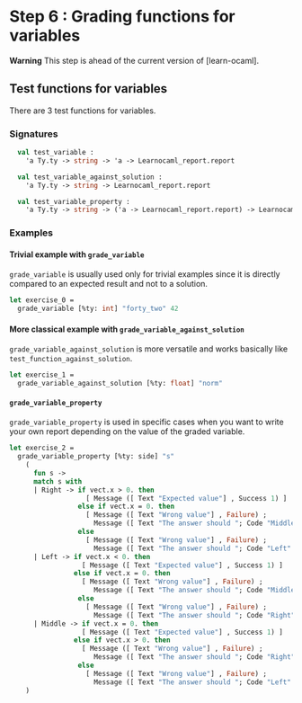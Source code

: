 # Step 6 : Grading functions for variables

**Warning** This step is ahead of the current version of [learn-ocaml].

## Test functions for variables
There are 3 test functions for variables.

### Signatures
```ocaml
  val test_variable :
    'a Ty.ty -> string -> 'a -> Learnocaml_report.report

  val test_variable_against_solution :
    'a Ty.ty -> string -> Learnocaml_report.report

  val test_variable_property :
    'a Ty.ty -> string -> ('a -> Learnocaml_report.report) -> Learnocaml_report.report
```

### Examples
#### Trivial example with `grade_variable`
`grade_variable` is usually used only for trivial examples since
it is directly compared to an expected result and not to a solution.

```ocaml
let exercise_0 =
  grade_variable [%ty: int] "forty_two" 42
```

#### More classical example with `grade_variable_against_solution`
`grade_variable_against_solution` is more versatile and works
basically like `test_function_against_solution`.
```ocaml
let exercise_1 =
  grade_variable_against_solution [%ty: float] "norm"
```

#### `grade_variable_property`
`grade_variable_property` is used in specific cases when you
want to write your own report depending on the value of the graded
variable.

```ocaml
let exercise_2 =
  grade_variable_property [%ty: side] "s"
    (
      fun s ->
      match s with
      | Right -> if vect.x > 0. then
                   [ Message ([ Text "Expected value"] , Success 1) ]
                 else if vect.x = 0. then
                   [ Message ([ Text "Wrong value"] , Failure) ;
                     Message ([ Text "The answer should "; Code "Middle" ; Text "."] , Informative) ]
                 else
                   [ Message ([ Text "Wrong value"] , Failure) ;
                     Message ([ Text "The answer should "; Code "Left" ; Text "."] , Informative) ]
      | Left -> if vect.x < 0. then
                  [ Message ([ Text "Expected value"] , Success 1) ]
                else if vect.x = 0. then
                  [ Message ([ Text "Wrong value"] , Failure) ;
                     Message ([ Text "The answer should "; Code "Middle" ; Text "."] , Informative) ]
                 else
                   [ Message ([ Text "Wrong value"] , Failure) ;
                     Message ([ Text "The answer should "; Code "Right" ; Text "."] , Informative) ]
      | Middle -> if vect.x = 0. then
                  [ Message ([ Text "Expected value"] , Success 1) ]
                else if vect.x > 0. then
                  [ Message ([ Text "Wrong value"] , Failure) ;
                     Message ([ Text "The answer should "; Code "Right" ; Text "."] , Informative) ]
                 else
                   [ Message ([ Text "Wrong value"] , Failure) ;
                     Message ([ Text "The answer should "; Code "Left" ; Text "."] , Informative) ]
    )
```
